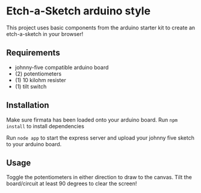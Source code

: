 # Etch-a-Sketch arduino style
This project uses basic components from the arduino starter kit to create an etch-a-sketch in your browser!

## Requirements
 - johnny-five compatible arduino board
 - (2) potentiometers
 - (1) 10 kilohm resister
 - (1) tilt switch

 ## Installation
 Make sure firmata has been loaded onto your arduino board.
 Run ```npm install``` to install dependencies

 Run ```node app``` to start the express server and upload your johnny five sketch to your arduino board.

 ## Usage
 Toggle the potentiometers in either direction to draw to the canvas.
 Tilt the board/circuit at least 90 degrees to clear the screen!